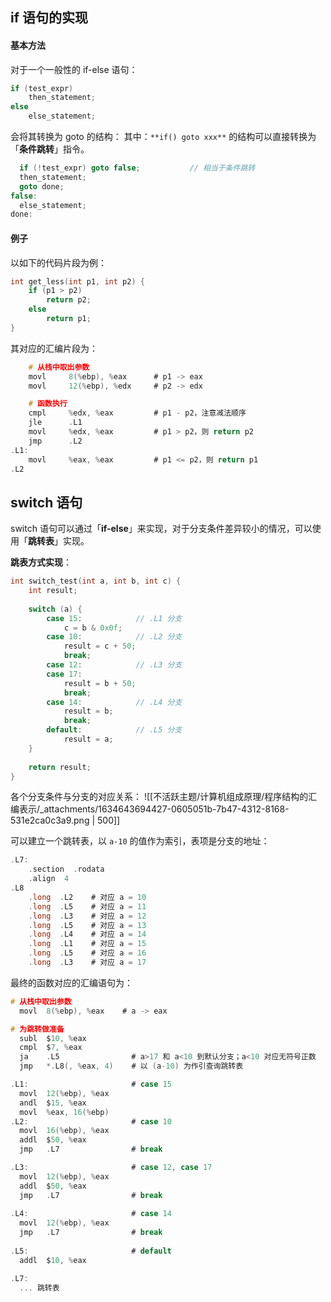 
## if 语句的实现

#### 基本方法
对于一个一般性的 if-else 语句：
```c
if (test_expr)
    then_statement;
else
	else_statement;
```

会将其转换为 goto 的结构：
其中：`**if() goto xxx**` 的结构可以直接转换为「**条件跳转**」指令。
```c
  if (!test_expr) goto false;			// 相当于条件跳转
  then_statement;
  goto done;
false:
  else_statement;
done:
```


#### 例子
以如下的代码片段为例：
```c
int get_less(int p1, int p2) {
    if (p1 > p2)
        return p2;
    else 
        return p1;
}
```

其对应的汇编片段为：
```c
    # 从栈中取出参数
    movl     8(%ebp), %eax      # p1 -> eax
    movl     12(%ebp), %edx     # p2 -> edx

    # 函数执行
    cmpl     %edx, %eax         # p1 - p2，注意减法顺序
    jle      .L1                
    movl     %edx, %eax         # p1 > p2，则 return p2
    jmp      .L2
.L1:
    movl     %eax, %eax         # p1 <= p2，则 return p1
.L2
```


## switch 语句
switch 语句可以通过「**if-else**」来实现，对于分支条件差异较小的情况，可以使用「**跳转表**」实现。

**跳表方式实现**：
```c
int switch_test(int a, int b, int c) {
	int result;
    
    switch (a) {
        case 15:            // .L1 分支
            c = b & 0x0f;
        case 10:            // .L2 分支
            result = c + 50;
            break;
        case 12:            // .L3 分支
        case 17:
            result = b + 50;
            break;
        case 14:            // .L4 分支
            result = b;
            break;
        default:            // .L5 分支
            result = a;
    }
    
    return result;
}
```

各个分支条件与分支的对应关系：
![[不活跃主题/计算机组成原理/程序结构的汇编表示/_attachments/1634643694427-0605051b-7b47-4312-8168-531e2ca0c3a9.png | 500]]

可以建立一个跳转表，以 `a-10` 的值作为索引，表项是分支的地址：
```c
.L7:
	.section  .rodata
    .align  4
.L8
	.long  .L2    # 对应 a = 10
    .long  .L5    # 对应 a = 11
    .long  .L3    # 对应 a = 12
    .long  .L5    # 对应 a = 13
    .long  .L4    # 对应 a = 14
    .long  .L1    # 对应 a = 15
    .long  .L5    # 对应 a = 16
    .long  .L3    # 对应 a = 17
```

最终的函数对应的汇编语句为：
```c
# 从栈中取出参数
  movl  8(%ebp), %eax    # a -> eax

# 为跳转做准备
  subl  $10, %eax
  cmpl  $7, %eax
  ja    .L5                # a>17 和 a<10 到默认分支；a<10 对应无符号正数
  jmp   *.L8(, %eax, 4)    # 以 (a-10) 为作引查询跳转表

.L1:                       # case 15
  movl  12(%ebp), %eax
  andl  $15, %eax
  movl  %eax, 16(%ebp)
.L2:                       # case 10
  movl  16(%ebp), %eax
  addl  $50, %eax
  jmp   .L7                # break

.L3:                       # case 12, case 17
  movl  12(%ebp), %eax
  addl  $50, %eax
  jmp   .L7                # break
 
.L4:                       # case 14
  movl  12(%ebp), %eax
  jmp   .L7                # break
      
.L5:                       # default
  addl  $10, %eax

.L7:
  ... 跳转表
```
